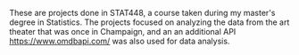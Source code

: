 These are projects done in STAT448, a course taken during my master's degree in Statistics. The projects focused on analyzing the data from the art theater that was once in Champaign, and an an additional API https://www.omdbapi.com/ was also used for data analysis.
